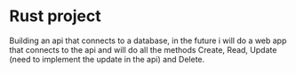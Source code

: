 # Rust project

Building an api that connects to a database, in the future i will do a web app that connects to the api and will do all the methods Create, Read, Update (need to implement the update in the api) and Delete.